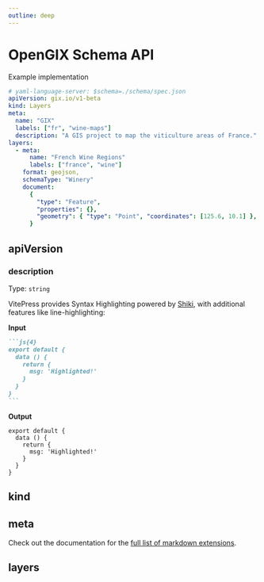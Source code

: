 ```yaml
---
outline: deep
---
```


# OpenGIX Schema API

Example implementation

```yaml
# yaml-language-server: $schema=./schema/spec.json
apiVersion: gix.io/v1-beta
kind: Layers
meta:
  name: "GIX"
  labels: ["fr", "wine-maps"]
  description: "A GIS project to map the viticulture areas of France."
layers:
  - meta:
      name: "French Wine Regions"
      labels: ["france", "wine"]
    format: geojson,
    schemaType: "Winery"
    document:
      {
        "type": "Feature",
        "properties": {},
        "geometry": { "type": "Point", "coordinates": [125.6, 10.1] },
      }
```

## apiVersion

### description

Type: `string`

VitePress provides Syntax Highlighting powered by [Shiki](https://github.com/shikijs/shiki), with additional features like line-highlighting:

**Input**

````md
```js{4}
export default {
  data () {
    return {
      msg: 'Highlighted!'
    }
  }
}
```
````

**Output**

```js{4}
export default {
  data () {
    return {
      msg: 'Highlighted!'
    }
  }
}
```

## kind

## meta

Check out the documentation for the [full list of markdown extensions](https://vitepress.dev/guide/markdown).

## layers
